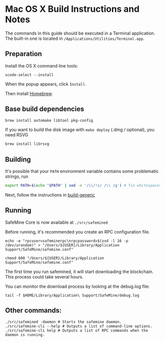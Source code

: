 Mac OS X Build Instructions and Notes
====================================
The commands in this guide should be executed in a Terminal application.
The built-in one is located in `/Applications/Utilities/Terminal.app`.

Preparation
-----------
Install the OS X command line tools:

`xcode-select --install`

When the popup appears, click `Install`.

Then install [Homebrew](https://brew.sh).

Base build dependencies
-----------------------

```bash
brew install automake libtool pkg-config
```

If you want to build the disk image with `make deploy` (.dmg / optional), you need RSVG
```bash
brew install librsvg
```

Building
--------

It's possible that your `PATH` environment variable contains some problematic strings, run
```bash
export PATH=$(echo "$PATH" | sed -e '/\\/!s/ /\\ /g') # fix whitespaces
```

Next, follow the instructions in [build-generic](build-generic.md)

Running
-------

SafeMine Core is now available at `./src/safemined`

Before running, it's recommended you create an RPC configuration file.

    echo -e "rpcuser=safeminerpc\nrpcpassword=$(xxd -l 16 -p /dev/urandom)" > "/Users/${USER}/Library/Application Support/SafeMine/safemine.conf"

    chmod 600 "/Users/${USER}/Library/Application Support/SafeMine/safemine.conf"

The first time you run safemined, it will start downloading the blockchain. This process could take several hours.

You can monitor the download process by looking at the debug.log file:

    tail -f $HOME/Library/Application\ Support/SafeMine/debug.log

Other commands:
-------

    ./src/safemined -daemon # Starts the safemine daemon.
    ./src/safemine-cli --help # Outputs a list of command-line options.
    ./src/safemine-cli help # Outputs a list of RPC commands when the daemon is running.
